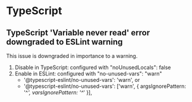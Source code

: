 # TypeScript

## TypeScript 'Variable never read' error downgraded to ESLint warning

This issue is downgraded in importance to a warning.

1. Disable in TypeScript: configured with "noUnusedLocals": false
2. Enable in ESLint:      configured with "no-unused-vars": "warn"
   - '@typescript-eslint/no-unused-vars': 'warn', 
   or
   - '@typescript-eslint/no-unused-vars': ['warn', { argsIgnorePattern: '^_', varsIgnorePattern: '^_' }],
